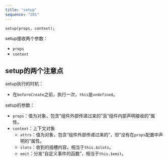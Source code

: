 ```yaml
---
title: "setup"
sequence: "201"
---
```


```text
setup(props, context);
```

setup接收两个参数：

- `props`
- `context`

## setup的两个注意点

setup执行的时机：

- 在`beforeCreate`之前，执行一次，`this`是`undefined`。

setup的参数：

- `props`：值为对象，包含“组件外部传递过来的”且“组件内部声明接收的”属性。
- `context`：上下文对象
  - `attrs`：值为对象，包含“组件外部传递过来的”，但“没有在`props`配置中声明的”属性。
  - `slots`：收到的插槽内容，相当于`this.$slots`。
  - `emit`：分发“自定义事件的函数”，相当于`this.$emit`。
